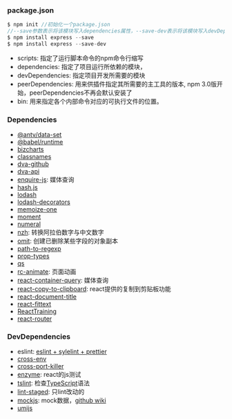 ### package.json
```js
$ npm init //初始化一个package.json
//--save参数表示将该模块写入dependencies属性，--save-dev表示将该模块写入devDependencies属性
$ npm install express --save
$ npm install express --save-dev
```
- scripts: 指定了运行脚本命令的npm命令行缩写
- dependencies: 指定了项目运行所依赖的模块，
- devDependencies: 指定项目开发所需要的模块
- peerDependencies: 用来供插件指定其所需要的主工具的版本, npm 3.0版开始，peerDependencies不再会默认安装了
- bin: 用来指定各个内部命令对应的可执行文件的位置。
### Dependencies
- [@antv/data-set](https://antv.alipay.com/zh-cn/index.html#__products)
- [@babel/runtime](https://babeljs.io/docs/en/)
- [bizcharts](https://bizcharts.net/products/bizCharts/api/bizcharts)
- [classnames](https://github.com/JedWatson/classnames)
- [dva-github](https://github.com/dvajs/dva/blob/master/README_zh-CN.md)
- [dva-api](https://dvajs.com/api/#dva)
- [enquire-js](http://wicky.nillia.ms/enquire.js/#quick-start): 媒体查询
- [hash.js](https://github.com/indutny/hash.js?files=1)
- [lodash](https://www.lodashjs.com/docs/4.17.5.html)
- [lodash-decorators](https://steelsojka.github.io/lodash-decorators/variable/index.html)
- [memoize-one](https://github.com/alexreardon/memoize-one)
- [moment](https://momentjs.com/)
- [numeral](http://numeraljs.com/#use-it)
- [nzh](https://github.com/cnwhy/nzh): 转换阿拉伯数字与中文数字
- [omit](https://github.com/benjycui/omit.js/): 创建已删除某些字段的对象副本
- [path-to-regexp](https://github.com/pillarjs/path-to-regexp)
- [prop-types](https://www.npmjs.com/package/prop-types)
- [qs](https://github.com/ljharb/qs)
- [rc-animate](https://motion.ant.design/): 页面动画
- [react-container-query](https://github.com/d6u/react-container-query): 媒体查询
- [react-copy-to-clipboard](https://www.npmjs.com/package/react-copy-to-clipboard): react提供的复制到剪贴板功能
- [react-document-title](https://github.com/gaearon/react-document-title)
- [react-fittext](http://react-fittext.kennethormandy.com/?selectedKind=FitText&selectedStory=Welcome&full=0&addons=0&stories=1&panelRight=0)
- [ReactTraining](https://github.com/ReactTraining)
- [react-router](https://reacttraining.com/react-router/core/api/Router)

### DevDependencies
- eslint: [eslint + sylelint + prettier](https://github.com/collections/clean-code-linters)
- [cross-env](https://github.com/kentcdodds/cross-env)
- [cross-port-killer](https://github.com/milewski/cross-port-killer)
- [enzyme](https://github.com/airbnb/enzyme): react的js测试
- [tslint](https://palantir.github.io/tslint/#): 检查[TypeScript](https://www.typescriptlang.org/docs/home.html)语法
- [lint-staged](https://segmentfault.com/a/1190000009546913): 只lint改动的
- [mockjs](http://mockjs.com/): mock数据，[github wiki](https://github.com/nuysoft/Mock/wiki)
- [umijs](https://umijs.org/zh/guide/#%E7%89%B9%E6%80%A7)
